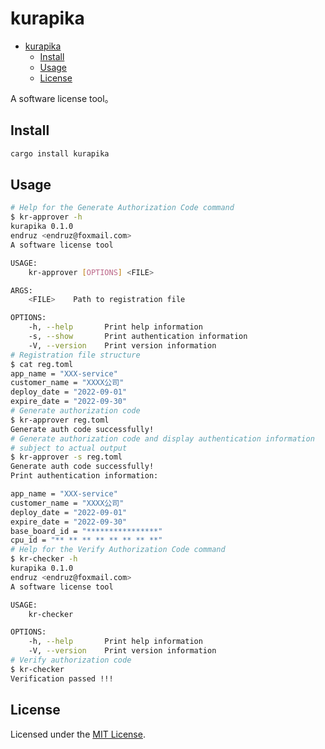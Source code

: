 # kurapika

- [kurapika](#kurapika)
  - [Install](#install)
  - [Usage](#usage)
  - [License](#license)

A software license tool。

## Install

```bash
cargo install kurapika
```

## Usage

```bash
# Help for the Generate Authorization Code command
$ kr-approver -h
kurapika 0.1.0
endruz <endruz@foxmail.com>
A software license tool

USAGE:
    kr-approver [OPTIONS] <FILE>

ARGS:
    <FILE>    Path to registration file

OPTIONS:
    -h, --help       Print help information
    -s, --show       Print authentication information
    -V, --version    Print version information
# Registration file structure
$ cat reg.toml
app_name = "XXX-service"
customer_name = "XXXX公司"
deploy_date = "2022-09-01"
expire_date = "2022-09-30"
# Generate authorization code
$ kr-approver reg.toml
Generate auth code successfully!
# Generate authorization code and display authentication information
# subject to actual output
$ kr-approver -s reg.toml
Generate auth code successfully!
Print authentication information:

app_name = "XXX-service"
customer_name = "XXXX公司"
deploy_date = "2022-09-01"
expire_date = "2022-09-30"
base_board_id = "****************"
cpu_id = "** ** ** ** ** ** ** **"
# Help for the Verify Authorization Code command
$ kr-checker -h
kurapika 0.1.0
endruz <endruz@foxmail.com>
A software license tool

USAGE:
    kr-checker

OPTIONS:
    -h, --help       Print help information
    -V, --version    Print version information
# Verify authorization code
$ kr-checker
Verification passed !!!
```

## License

Licensed under the [MIT License](./LICENSE).
